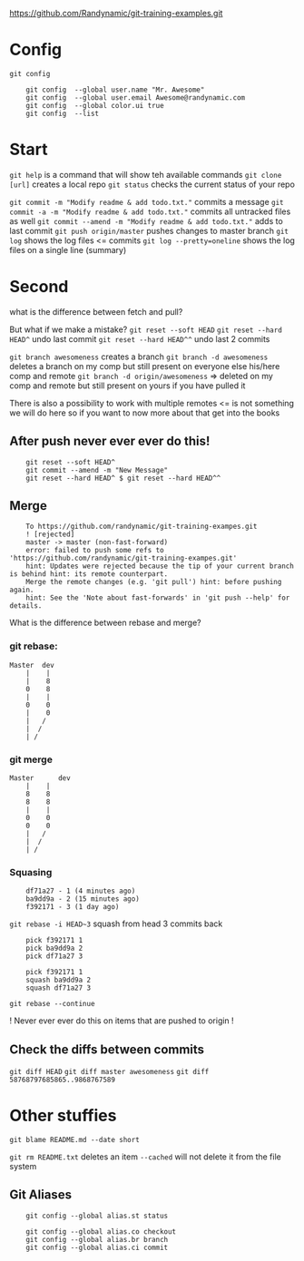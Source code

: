 https://github.com/Randynamic/git-training-examples.git

# Config
`git config`

```
    git config  --global user.name "Mr. Awesome" 
    git config  --global user.email Awesome@randynamic.com
    git config  --global color.ui true
    git config  --list
```

# Start 
`git help` is a command that will show teh available commands
`git clone [url]` creates a local repo
`git status` checks the current status of your repo

`git commit -m "Modify readme & add todo.txt."` commits a message
`git commit -a -m "Modify readme & add todo.txt."` commits all untracked files as well
`git commit --amend -m "Modify readme & add todo.txt."` adds to last commit
`git push origin/master` pushes changes to master branch
`git log` shows the log files <= commits
`git log --pretty=oneline` shows the log files on a single line (summary)

# Second
what is the difference between fetch and pull?

But what if we make a mistake?
`git reset --soft HEAD`
`git reset --hard HEAD^` undo last commit
`git reset --hard HEAD^^` undo last 2 commits

`git branch awesomeness` creates a branch
`git branch -d awesomeness` deletes a branch on my comp but still present on everyone else his/here comp and remote
`git branch -d origin/awesomeness` => deleted on my comp and remote but still present on yours if you have pulled it

There is also a possibility to work with multiple remotes <= is not something we will do here so if you want to now more about that get into the books

## After push never ever ever do this!

```
    git reset --soft HEAD^
    git commit --amend -m "New Message"
    git reset --hard HEAD^ $ git reset --hard HEAD^^
```

## Merge
```
    To https://github.com/randynamic/git-training-exampes.git
    ! [rejected]        
    master -> master (non-fast-forward)
    error: failed to push some refs to 'https://github.com/randynamic/git-training-exampes.git' 
    hint: Updates were rejected because the tip of your current branch is behind hint: its remote counterpart. 
    Merge the remote changes (e.g. 'git pull') hint: before pushing again.
    hint: See the 'Note about fast-forwards' in 'git push --help' for details.
```

What is the difference between rebase and merge?

### git rebase:

```
Master  dev
    |    |
    |    8
    0    8
    |    |
    0    0
    |    0
    |   /
    |  /
    | /
```


### git merge

```
Master      dev
    |    |
    8    8
    8    8
    |    |
    0    0
    0    0
    |   /
    |  /
    | /
```


### Squasing

```
    df71a27 - 1 (4 minutes ago)
    ba9dd9a - 2 (15 minutes ago)
    f392171 - 3 (1 day ago)
```

`git rebase -i HEAD~3` squash from head 3 commits back

```
    pick f392171 1
    pick ba9dd9a 2
    pick df71a27 3
```

```
    pick f392171 1
    squash ba9dd9a 2
    squash df71a27 3
```

`git rebase --continue`

! Never ever ever do this on items that are pushed to origin !

## Check the diffs between commits

`git diff HEAD`
`git diff master awesomeness`
`git diff 58768797685865..9868767589`


# Other stuffies

`git blame README.md --date short`

`git rm README.txt` deletes an item
`--cached` will not delete it from the file system


## Git Aliases
```
    git config --global alias.st status 
    
    git config --global alias.co checkout
    git config --global alias.br branch 
    git config --global alias.ci commit
```
